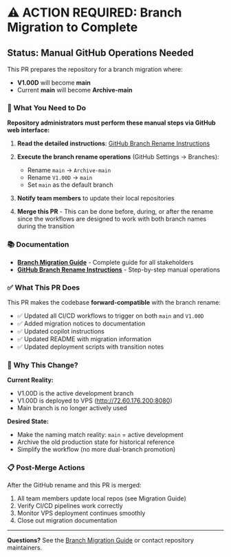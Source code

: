 # ⚠️ ACTION REQUIRED: Branch Migration to Complete

## Status: Manual GitHub Operations Needed

This PR prepares the repository for a branch migration where:
- **V1.00D** will become **main**
- Current **main** will become **Archive-main**

### 🚨 What You Need to Do

**Repository administrators must perform these manual steps via GitHub web interface:**

1. **Read the detailed instructions**: [GitHub Branch Rename Instructions](docs/GITHUB_BRANCH_RENAME_INSTRUCTIONS.md)

2. **Execute the branch rename operations** (GitHub Settings → Branches):
   - Rename `main` → `Archive-main`
   - Rename `V1.00D` → `main`
   - Set `main` as the default branch

3. **Notify team members** to update their local repositories

4. **Merge this PR** - This can be done before, during, or after the rename since the workflows are designed to work with both branch names during the transition

### 📚 Documentation

- **[Branch Migration Guide](docs/BRANCH_MIGRATION_GUIDE.md)** - Complete guide for all stakeholders
- **[GitHub Branch Rename Instructions](docs/GITHUB_BRANCH_RENAME_INSTRUCTIONS.md)** - Step-by-step manual operations

### ✅ What This PR Does

This PR makes the codebase **forward-compatible** with the branch rename:

- ✅ Updated all CI/CD workflows to trigger on both `main` and `V1.00D`
- ✅ Added migration notices to documentation
- ✅ Updated copilot instructions
- ✅ Updated README with migration information
- ✅ Updated deployment scripts with transition notes

### 🎯 Why This Change?

**Current Reality:**
- V1.00D is the active development branch
- V1.00D is deployed to VPS (http://72.60.176.200:8080)
- Main branch is no longer actively used

**Desired State:**
- Make the naming match reality: `main` = active development
- Archive the old production state for historical reference
- Simplify the workflow (no more dual-branch promotion)

### 📋 Post-Merge Actions

After the GitHub rename and this PR is merged:

1. All team members update local repos (see Migration Guide)
2. Verify CI/CD pipelines work correctly
3. Monitor VPS deployment continues smoothly
4. Close out migration documentation

---

**Questions?** See the [Branch Migration Guide](docs/BRANCH_MIGRATION_GUIDE.md) or contact repository maintainers.
